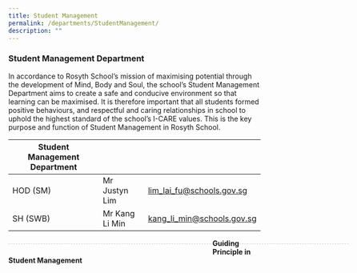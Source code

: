 ```yaml
---
title: Student Management
permalink: /departments/StudentManagement/
description: ""
---
```

### Student Management Department

In accordance to Rosyth School’s mission of maximising potential through the development of Mind, Body and Soul, the school’s Student Management Department aims to create a safe and conducive environment so that learning can be maximised. It is therefore important that all students formed positive behaviours, and respectful and caring relationships in school to uphold the highest standard of the school’s I-CARE values. This is the key purpose and function of Student Management in Rosyth School.

| Student Management Department |  | |
| -------- | -------- | -------- |
| HOD (SM) | Mr Justyn Lim | lim_lai_fu@schools.gov.sg |
| SH (SWB) | Mr Kang Li Min | kang_li_min@schools.gov.sg |

<div style="line-height: 19.6px; width: 408px; float: left;"><div style="margin-top: 8px; margin-bottom: 8px; line-height: 19.6px; width: 680px; border-bottom: 1px dashed rgb(204, 204, 204); height: 1px; clear: both;"></div></div>

**Guiding Principle in Student Management**
